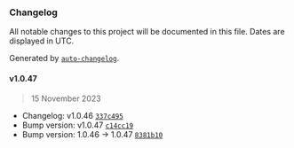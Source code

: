 ### Changelog

All notable changes to this project will be documented in this file. Dates are displayed in UTC.

Generated by [`auto-changelog`](https://github.com/CookPete/auto-changelog).

#### v1.0.47

> 15 November 2023

- Changelog: v1.0.46 [`337c495`](https://github.com/dataloop-ai-apps/reference-viewer/commit/337c495597dc2cbf253d9cc4797c7c6b3a036110)
- Bump version: v1.0.47 [`c14cc19`](https://github.com/dataloop-ai-apps/reference-viewer/commit/c14cc1953ee414638aa491a333dfb603d1d5ed44)
- Bump version: 1.0.46 → 1.0.47 [`8381b10`](https://github.com/dataloop-ai-apps/reference-viewer/commit/8381b1060094a8744fae9d87586c3a73ecb9aeb1)
